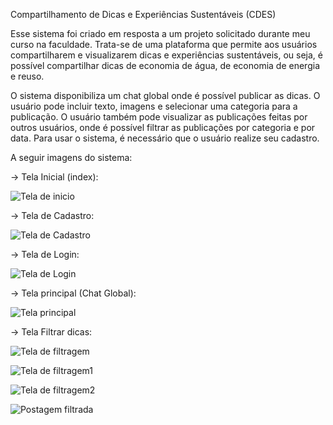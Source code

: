 Compartilhamento de Dicas e Experiências Sustentáveis (CDES)

  Esse sistema foi criado em resposta a um projeto solicitado durante meu curso na faculdade. 
  Trata-se de uma plataforma que permite aos usuários compartilharem e visualizarem dicas e experiências sustentáveis, ou seja, é possível compartilhar dicas de economia de água, de economia de energia e reuso.

  O sistema disponibiliza um chat global onde é possível publicar as dicas. O usuário pode incluir texto, imagens e selecionar uma categoria para a publicação. O usuário também pode 
visualizar as publicações feitas por outros usuários, onde é possível filtrar as publicações por categoria e por data.
Para usar o sistema, é necessário que o usuário realize seu cadastro.

A seguir imagens do sistema:

-> Tela Inicial (index):

![Tela de inicio](https://github.com/ThiagoDeOliveiraAlves/CDES/assets/123216048/ff22fc8a-b782-42e4-ba6e-d42c4aefa8a9)

-> Tela de Cadastro:

![Tela de Cadastro](https://github.com/ThiagoDeOliveiraAlves/CDES/assets/123216048/5d120855-0143-4297-a2fb-fe86ae66840e)

-> Tela de Login:

![Tela de Login](https://github.com/ThiagoDeOliveiraAlves/CDES/assets/123216048/ffe20437-910a-4c75-8a1e-2907aada0c86)

-> Tela principal (Chat Global):

![Tela principal](https://github.com/ThiagoDeOliveiraAlves/CDES/assets/123216048/00e89673-3737-4489-a1fe-e04ed072459c)

-> Tela Filtrar dicas:

![Tela de filtragem](https://github.com/ThiagoDeOliveiraAlves/CDES/assets/123216048/bb2e3023-5107-41c5-99f7-edc0818667f6)

![Tela de filtragem1](https://github.com/ThiagoDeOliveiraAlves/CDES/assets/123216048/0c664d8a-997f-410a-bf9c-23c94cb9a7cd)

![Tela de filtragem2](https://github.com/ThiagoDeOliveiraAlves/CDES/assets/123216048/07aecc11-9d48-4b49-8b5e-f334129d49d5)

![Postagem filtrada](https://github.com/ThiagoDeOliveiraAlves/CDES/assets/123216048/42b95709-6829-4dd4-9a9b-6abb075f90d5)




